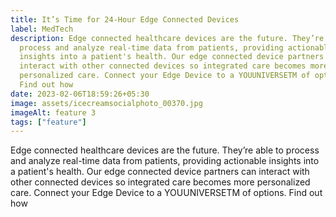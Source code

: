 ```yaml
---
title: It’s Time for 24-Hour Edge Connected Devices
label: MedTech
description: Edge connected healthcare devices are the future. They’re able to
  process and analyze real-time data from patients, providing actionable
  insights into a patient's health. Our edge connected device partners can
  interact with other connected devices so integrated care becomes more
  personalized care. Connect your Edge Device to a YOUUNIVERSETM of options.
  Find out how
date: 2023-02-06T18:59:26+05:30
image: assets/icecreamsocialphoto_00370.jpg
imageAlt: feature 3
tags: ["feature"]
---
```

Edge connected healthcare devices are the future. They’re able to process and analyze real-time data from patients, providing actionable insights into a patient's health. Our edge connected device partners can interact with other connected devices so integrated care becomes more personalized care. Connect your Edge Device to a YOUUNIVERSETM of options. Find out how